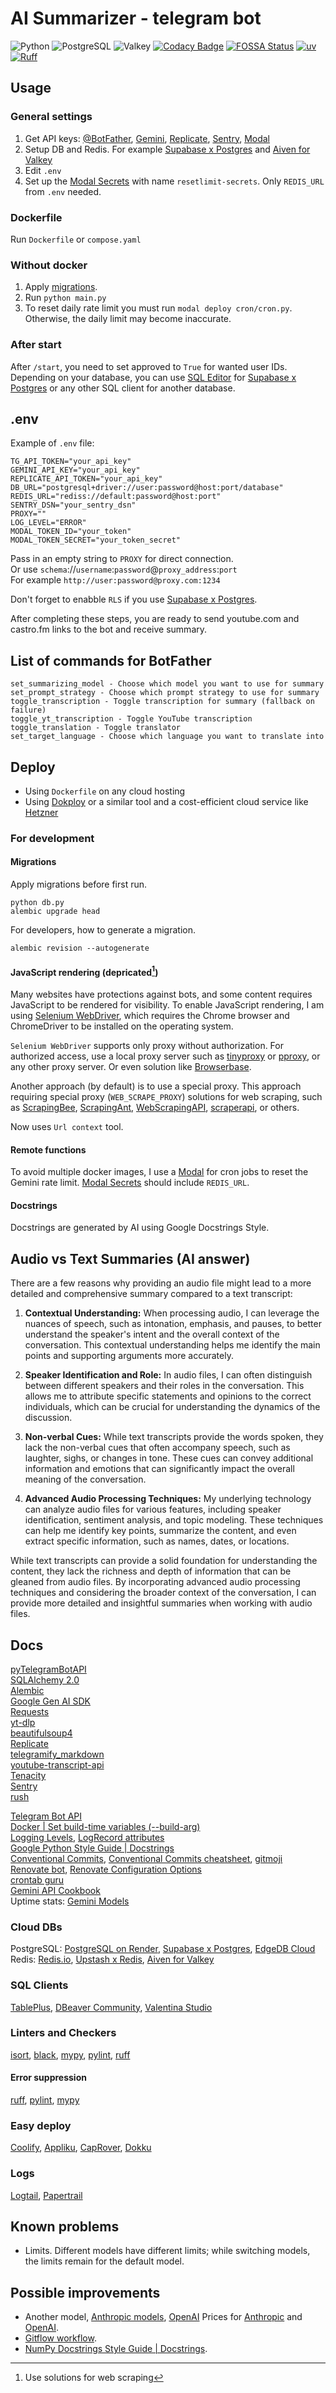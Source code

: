 # AI Summarizer - telegram bot

![Python](https://img.shields.io/badge/Python-3.13-blue)
![PostgreSQL](https://img.shields.io/badge/PostgreSQL-15-blue)
![Valkey](https://img.shields.io/badge/Valkey-8.0.3-blue)
[![Codacy Badge](https://app.codacy.com/project/badge/Grade/e215a12081084eed95c60e5e80480218)](https://app.codacy.com/gh/vasiliadi/ai-summarizer-telegram-bot/dashboard?utm_source=gh&utm_medium=referral&utm_content=&utm_campaign=Badge_grade)
[![FOSSA Status](https://app.fossa.com/api/projects/git%2Bgithub.com%2Fvasiliadi%2Fai-summarizer-telegram-bot.svg?type=shield&issueType=license)](https://app.fossa.com/projects/git%2Bgithub.com%2Fvasiliadi%2Fai-summarizer-telegram-bot?ref=badge_shield&issueType=license)
[![uv](https://img.shields.io/endpoint?url=https://raw.githubusercontent.com/astral-sh/uv/main/assets/badge/v0.json)](https://github.com/astral-sh/uv)
[![Ruff](https://img.shields.io/endpoint?url=https://raw.githubusercontent.com/astral-sh/ruff/main/assets/badge/v2.json)](https://github.com/astral-sh/ruff)

## Usage

### General settings

1. Get API keys: [@BotFather](https://t.me/BotFather), [Gemini](https://ai.google.dev/), [Replicate](https://replicate.com/account/api-tokens), [Sentry](https://sentry.io/signup/), [Modal](https://modal.com/)
2. Setup DB and Redis. For example [Supabase x Postgres](https://supabase.com/database) and [Aiven for Valkey](https://aiven.io/free-redis-database)
3. Edit `.env`
4. Set up the [Modal Secrets](https://modal.com/secrets) with name `resetlimit-secrets`. Only `REDIS_URL` from `.env` needed.

### Dockerfile

Run `Dockerfile` or `compose.yaml`

### Without docker

1. Apply [migrations](#migrations).
2. Run `python main.py`
3. To reset daily rate limit you must run `modal deploy cron/cron.py`. Otherwise, the daily limit may become inaccurate.

### After start

After `/start`, you need to set approved to `True` for wanted user IDs. Depending on your database, you can use [SQL Editor](https://supabase.com/docs/guides/database/overview) for [Supabase x Postgres](https://supabase.com/database) or any other SQL client for another database.

## .env

Example of `.env` file:

```env
TG_API_TOKEN="your_api_key"
GEMINI_API_KEY="your_api_key"
REPLICATE_API_TOKEN="your_api_key"
DB_URL="postgresql+driver://user:password@host:port/database"
REDIS_URL="rediss://default:password@host:port"
SENTRY_DSN="your_sentry_dsn"
PROXY=""
LOG_LEVEL="ERROR"
MODAL_TOKEN_ID="your_token"
MODAL_TOKEN_SECRET="your_token_secret"
```

Pass in an empty string to `PROXY` for direct connection. \
Or use `schema`://`username`:`password`@`proxy_address`:`port` \
For example `http://user:password@proxy.com:1234`

Don't forget to enabble `RLS` if you use [Supabase x Postgres](https://supabase.com/database).

After completing these steps, you are ready to send youtube.com and castro.fm links to the bot and receive summary.

## List of commands for BotFather

```text
set_summarizing_model - Choose which model you want to use for summary
set_prompt_strategy - Choose which prompt strategy to use for summary
toggle_transcription - Toggle transcription for summary (fallback on failure)
toggle_yt_transcription - Toggle YouTube transcription
toggle_translation - Toggle translator
set_target_language - Choose which language you want to translate into
```

## Deploy

- Using `Dockerfile` on any cloud hosting
- Using [Dokploy](https://dokploy.com/) or a similar tool and a cost-efficient cloud service like [Hetzner](https://www.hetzner.com/cloud/)

### For development

#### Migrations

Apply migrations before first run.

```text
python db.py
alembic upgrade head
```

For developers, how to generate a migration.

```text
alembic revision --autogenerate
```

#### JavaScript rendering (depricated[^1])

Many websites have protections against bots, and some content requires JavaScript to be rendered for visibility. To enable JavaScript rendering, I am using [Selenium WebDriver](https://www.selenium.dev/documentation/webdriver/), which requires the Chrome browser and ChromeDriver to be installed on the operating system.

`Selenium WebDriver` supports only proxy without authorization. For authorized access, use a local proxy server such as [tinyproxy](https://github.com/tinyproxy/tinyproxy) or [pproxy](https://github.com/qwj/python-proxy), or any other proxy server.
Or even solution like [Browserbase](https://docs.browserbase.com/quickstart/selenium).

Another approach (by default) is to use a special proxy. This approach requiring special proxy (`WEB_SCRAPE_PROXY`) solutions for web scraping, such as [ScrapingBee](https://www.scrapingbee.com/), [ScrapingAnt](https://scrapingant.com/), [WebScrapingAPI](https://www.webscrapingapi.com/), [scraperapi](https://www.scraperapi.com/), or others.

Now uses `Url context` tool.

#### Remote functions

To avoid multiple docker images, I use a [Modal](https://modal.com/) for cron jobs to reset the Gemini rate limit. [Modal Secrets](https://modal.com/docs/guide/secrets) should include `REDIS_URL`.

#### Docstrings

Docstrings are generated by AI using Google Docstrings Style.

## Audio vs Text Summaries (AI answer)

There are a few reasons why providing an audio file might lead to a more detailed and comprehensive summary compared to a text transcript:

1. **Contextual Understanding:** When processing audio, I can leverage the nuances of speech, such as intonation, emphasis, and pauses, to better understand the speaker's intent and the overall context of the conversation. This contextual understanding helps me identify the main points and supporting arguments more accurately.

2. **Speaker Identification and Role:** In audio files, I can often distinguish between different speakers and their roles in the conversation. This allows me to attribute specific statements and opinions to the correct individuals, which can be crucial for understanding the dynamics of the discussion.

3. **Non-verbal Cues:** While text transcripts provide the words spoken, they lack the non-verbal cues that often accompany speech, such as laughter, sighs, or changes in tone. These cues can convey additional information and emotions that can significantly impact the overall meaning of the conversation.

4. **Advanced Audio Processing Techniques:** My underlying technology can analyze audio files for various features, including speaker identification, sentiment analysis, and topic modeling. These techniques can help me identify key points, summarize the content, and even extract specific information, such as names, dates, or locations.

While text transcripts can provide a solid foundation for understanding the content, they lack the richness and depth of information that can be gleaned from audio files. By incorporating advanced audio processing techniques and considering the broader context of the conversation, I can provide more detailed and insightful summaries when working with audio files.

## Docs

[pyTelegramBotAPI](https://pytba.readthedocs.io/en/latest/) \
[SQLAlchemy 2.0](https://docs.sqlalchemy.org/en/20/contents.html) \
[Alembic](https://alembic.sqlalchemy.org/en/latest/tutorial.html) \
[Google Gen AI SDK](https://github.com/googleapis/python-genai) \
[Requests](https://requests.readthedocs.io/en/latest/) \
[yt-dlp](https://github.com/yt-dlp/yt-dlp) \
[beautifulsoup4](https://www.crummy.com/software/BeautifulSoup/bs4/doc/) \
[Replicate](https://github.com/replicate/replicate-python) \
[telegramify_markdown](https://github.com/sudoskys/telegramify-markdown) \
[youtube-transcript-api](https://github.com/jdepoix/youtube-transcript-api) \
[Tenacity](https://tenacity.readthedocs.io/en/latest/) \
[Sentry](https://docs.sentry.io/platforms/python/) \
[rush](https://rush.readthedocs.io/en/latest/)

[Telegram Bot API](https://core.telegram.org/bots/api) \
[Docker | Set build-time variables (--build-arg)](https://docs.docker.com/reference/cli/docker/buildx/build/#build-arg) \
[Logging Levels](https://docs.python.org/3/library/logging.html#logging-levels), [LogRecord attributes](https://docs.python.org/3/library/logging.html#logrecord-attributes) \
[Google Python Style Guide | Docstrings](https://google.github.io/styleguide/pyguide.html#s3.8.1-comments-in-doc-strings) \
[Conventional Commits](https://www.conventionalcommits.org/en/v1.0.0/), [Conventional Commits cheatsheet](https://cheatsheets.zip/conventional-commits), [gitmoji](https://gitmoji.dev/) \
[Renovate bot](https://docs.renovatebot.com/), [Renovate Configuration Options](https://docs.renovatebot.com/configuration-options/) \
[crontab guru](https://crontab.guru/) \
[Gemini API Cookbook](https://github.com/google-gemini/cookbook/) \
Uptime stats: [Gemini Models](https://openrouter.ai/google)

### Cloud DBs

PostgreSQL: [PostgreSQL on Render](https://docs.render.com/databases), [Supabase x Postgres](https://supabase.com/database), [EdgeDB Cloud](https://www.edgedb.com/) \
Redis: [Redis.io](https://redis.io/), [Upstash x Redis](https://upstash.com/), [Aiven for Valkey](https://aiven.io/free-redis-database)

### SQL Clients

[TablePlus](https://tableplus.com/), [DBeaver Community](https://dbeaver.io/), [Valentina Studio](https://www.valentina-db.com/en/valentina-studio-overview)

### Linters and Checkers

[isort](https://pycqa.github.io/isort/), [black](https://github.com/psf/black), [mypy](https://mypy-lang.org/), [pylint](https://pylint.readthedocs.io/en/latest/), [ruff](https://github.com/astral-sh/ruff)

#### Error suppression

[ruff](https://docs.astral.sh/ruff/linter/#error-suppression), [pylint](https://pylint.pycqa.org/en/latest/user_guide/messages/message_control.html#block-disables), [mypy](https://mypy.readthedocs.io/en/stable/error_codes.html#error-codes)

### Easy deploy

[Coolify](https://coolify.io/), [Appliku](https://appliku.com/), [CapRover](https://caprover.com/), [Dokku](https://dokku.com/)

### Logs

[Logtail](https://logs.betterstack.com/), [Papertrail](https://papertrailapp.com/)

## Known problems

- Limits. Different models have different limits; while switching models, the limits remain for the default model.

## Possible improvements

- Another model, [Anthropic models](https://docs.anthropic.com/en/docs/about-claude/models), [OpenAI](https://platform.openai.com/docs/models) Prices for [Anthropic](https://www.anthropic.com/pricing#anthropic-api) and [OpenAI](https://openai.com/api/pricing/).
- [Gitflow workflow](https://www.atlassian.com/git/tutorials/comparing-workflows/gitflow-workflow).
- [NumPy Docstrings Style Guide | Docstrings](https://numpydoc.readthedocs.io/en/latest/format.html).

[^1]: Use solutions for web scraping
